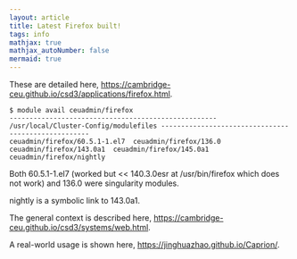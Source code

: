 ```yaml
---
layout: article
title: Latest Firefox built!
tags: info
mathjax: true
mathjax_autoNumber: false
mermaid: true
---
```


These are detailed here, <https://cambridge-ceu.github.io/csd3/applications/firefox.html>.

```
$ module avail ceuadmin/firefox
---------------------------------------------------- /usr/local/Cluster-Config/modulefiles ----------------------------------------------------
ceuadmin/firefox/60.5.1-1.el7  ceuadmin/firefox/136.0  ceuadmin/firefox/143.0a1  ceuadmin/firefox/145.0a1  ceuadmin/firefox/nightly
```

Both 60.5.1-1.el7 (worked but << 140.3.0esr at /usr/bin/firefox which does not work) and 136.0 were singularity modules.

nightly is a symbolic link to 143.0a1.

The general context is described here, <https://cambridge-ceu.github.io/csd3/systems/web.html>.

A real-world usage is shown here, <https://jinghuazhao.github.io/Caprion/>.

